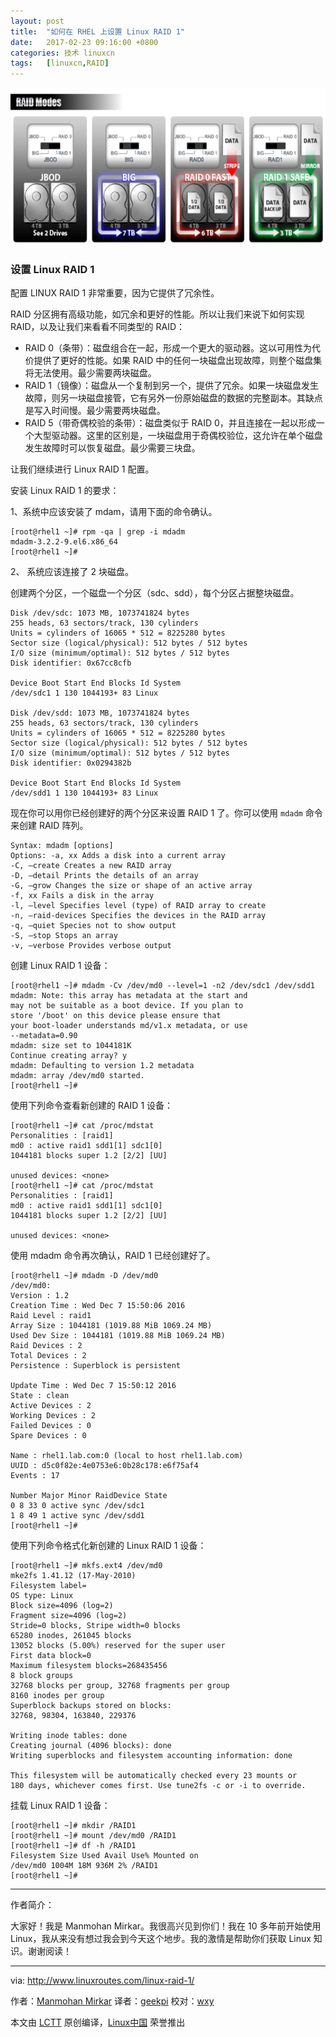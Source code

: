 ```yaml
---
layout: post
title:	"如何在 RHEL 上设置 Linux RAID 1"
date:	2017-02-23 09:16:00 +0800 
categories:	技术 linuxcn 
tags:	[linuxcn,RAID]
---
```



![](/Asserts/Images/album/201702/22/232055die9qzzho3stqzz9.jpg)


### 设置 Linux RAID 1


配置 LINUX RAID 1 非常重要，因为它提供了冗余性。


RAID 分区拥有高级功能，如冗余和更好的性能。所以让我们来说下如何实现 RAID，以及让我们来看看不同类型的 RAID：


* RAID 0（条带）：磁盘组合在一起，形成一个更大的驱动器。这以可用性为代价提供了更好的性能。如果 RAID 中的任何一块磁盘出现故障，则整个磁盘集将无法使用。最少需要两块磁盘。
* RAID 1（镜像）：磁盘从一个复制到另一个，提供了冗余。如果一块磁盘发生故障，则另一块磁盘接管，它有另外一份原始磁盘的数据的完整副本。其缺点是写入时间慢。最少需要两块磁盘。
* RAID 5（带奇偶校验的条带）：磁盘类似于 RAID 0，并且连接在一起以形成一个大型驱动器。这里的区别是，一块磁盘用于奇偶校验位，这允许在单个磁盘发生故障时可以恢复磁盘。最少需要三块盘。


让我们继续进行 Linux RAID 1 配置。


安装 Linux RAID 1 的要求：


1、系统中应该安装了 mdam，请用下面的命令确认。



```
[root@rhel1 ~]# rpm -qa | grep -i mdadm
mdadm-3.2.2-9.el6.x86_64
[root@rhel1 ~]#

```

2、 系统应该连接了 2 块磁盘。


创建两个分区，一个磁盘一个分区（sdc、sdd），每个分区占据整块磁盘。



```
Disk /dev/sdc: 1073 MB, 1073741824 bytes
255 heads, 63 sectors/track, 130 cylinders
Units = cylinders of 16065 * 512 = 8225280 bytes
Sector size (logical/physical): 512 bytes / 512 bytes
I/O size (minimum/optimal): 512 bytes / 512 bytes
Disk identifier: 0x67cc8cfb

Device Boot Start End Blocks Id System
/dev/sdc1 1 130 1044193+ 83 Linux

Disk /dev/sdd: 1073 MB, 1073741824 bytes
255 heads, 63 sectors/track, 130 cylinders
Units = cylinders of 16065 * 512 = 8225280 bytes
Sector size (logical/physical): 512 bytes / 512 bytes
I/O size (minimum/optimal): 512 bytes / 512 bytes
Disk identifier: 0x0294382b

Device Boot Start End Blocks Id System
/dev/sdd1 1 130 1044193+ 83 Linux

```

现在你可以用你已经创建好的两个分区来设置 RAID 1 了。你可以使用 `mdadm` 命令来创建 RAID 阵列。



```
Syntax: mdadm [options] 
Options: -a, xx Adds a disk into a current array 
-C, —create Creates a new RAID array 
-D, —detail Prints the details of an array 
-G, —grow Changes the size or shape of an active array
-f, xx Fails a disk in the array
-l, —level Specifies level (type) of RAID array to create 
-n, —raid-devices Specifies the devices in the RAID array 
-q, —quiet Species not to show output 
-S, —stop Stops an array 
-v, —verbose Provides verbose output
```

创建 Linux RAID 1 设备：



```
[root@rhel1 ~]# mdadm -Cv /dev/md0 --level=1 -n2 /dev/sdc1 /dev/sdd1
mdadm: Note: this array has metadata at the start and
may not be suitable as a boot device. If you plan to
store '/boot' on this device please ensure that
your boot-loader understands md/v1.x metadata, or use
--metadata=0.90
mdadm: size set to 1044181K
Continue creating array? y
mdadm: Defaulting to version 1.2 metadata
mdadm: array /dev/md0 started.
[root@rhel1 ~]#
```

使用下列命令查看新创建的 RAID 1 设备：



```
[root@rhel1 ~]# cat /proc/mdstat
Personalities : [raid1]
md0 : active raid1 sdd1[1] sdc1[0]
1044181 blocks super 1.2 [2/2] [UU]
 
unused devices: <none>
[root@rhel1 ~]# cat /proc/mdstat
Personalities : [raid1]
md0 : active raid1 sdd1[1] sdc1[0]
1044181 blocks super 1.2 [2/2] [UU]
 
unused devices: <none>
```

使用 mdadm 命令再次确认，RAID 1 已经创建好了。



```
[root@rhel1 ~]# mdadm -D /dev/md0
/dev/md0:
Version : 1.2
Creation Time : Wed Dec 7 15:50:06 2016
Raid Level : raid1
Array Size : 1044181 (1019.88 MiB 1069.24 MB)
Used Dev Size : 1044181 (1019.88 MiB 1069.24 MB)
Raid Devices : 2
Total Devices : 2
Persistence : Superblock is persistent
 
Update Time : Wed Dec 7 15:50:12 2016
State : clean
Active Devices : 2
Working Devices : 2
Failed Devices : 0
Spare Devices : 0
 
Name : rhel1.lab.com:0 (local to host rhel1.lab.com)
UUID : d5c0f82e:4e0753e6:0b28c178:e6f75af4
Events : 17
 
Number Major Minor RaidDevice State
0 8 33 0 active sync /dev/sdc1
1 8 49 1 active sync /dev/sdd1
[root@rhel1 ~]#
```

使用下列命令格式化新创建的 Linux RAID 1 设备：



```
[root@rhel1 ~]# mkfs.ext4 /dev/md0
mke2fs 1.41.12 (17-May-2010)
Filesystem label=
OS type: Linux
Block size=4096 (log=2)
Fragment size=4096 (log=2)
Stride=0 blocks, Stripe width=0 blocks
65280 inodes, 261045 blocks
13052 blocks (5.00%) reserved for the super user
First data block=0
Maximum filesystem blocks=268435456
8 block groups
32768 blocks per group, 32768 fragments per group
8160 inodes per group
Superblock backups stored on blocks:
32768, 98304, 163840, 229376
 
Writing inode tables: done
Creating journal (4096 blocks): done
Writing superblocks and filesystem accounting information: done
 
This filesystem will be automatically checked every 23 mounts or
180 days, whichever comes first. Use tune2fs -c or -i to override.
```

挂载 Linux RAID 1 设备：



```
[root@rhel1 ~]# mkdir /RAID1
[root@rhel1 ~]# mount /dev/md0 /RAID1
[root@rhel1 ~]# df -h /RAID1
Filesystem Size Used Avail Use% Mounted on
/dev/md0 1004M 18M 936M 2% /RAID1
[root@rhel1 ~]#
```



---


 


作者简介：


大家好！我是 Manmohan Mirkar。我很高兴见到你们！我在 10 多年前开始使用 Linux，我从来没有想过我会到今天这个地步。我的激情是帮助你们获取 Linux 知识。谢谢阅读！




---


via: <http://www.linuxroutes.com/linux-raid-1/>


作者：[Manmohan Mirkar](http://www.linuxroutes.com/author/admin/) 译者：[geekpi](https://github.com/geekpi) 校对：[wxy](https://github.com/wxy)


本文由 [LCTT](https://github.com/LCTT/TranslateProject) 原创编译，[Linux中国](https://linux.cn/) 荣誉推出
